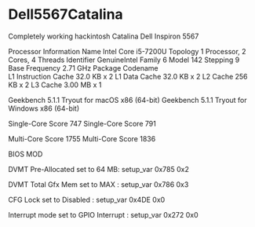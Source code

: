 # Dell5567Catalina
Completely working hackintosh Catalina Dell Inspiron 5567 

Processor Information
Name	Intel Core i5-7200U
Topology	1 Processor, 2 Cores, 4 Threads
Identifier	GenuineIntel Family 6 Model 142 Stepping 9
Base Frequency	2.71 GHz
Package	
Codename	
L1 Instruction Cache	32.0 KB x 2
L1 Data Cache	32.0 KB x 2
L2 Cache	256 KB x 2
L3 Cache	3.00 MB x 1

Geekbench 5.1.1 Tryout for macOS x86 (64-bit)               Geekbench 5.1.1 Tryout for Windows x86 (64-bit)

Single-Core Score 747                                       Single-Core Score 791

Multi-Core Score  1755                                      Multi-Core Score  1836


BIOS MOD

DVMT Pre-Allocated
set to 64 MB: setup_var 0x785 0x2

DVMT Total Gfx Mem
set to MAX : setup_var 0x786 0x3

CFG Lock
set to Disabled : setup_var 0x4DE 0x0

Interrupt mode
set to GPIO Interrupt : setup_var 0x272 0x0



